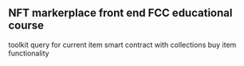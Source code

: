 
## NFT markerplace front end FCC educational course



toolkit
query for current item
smart contract with collections
buy item functionality
